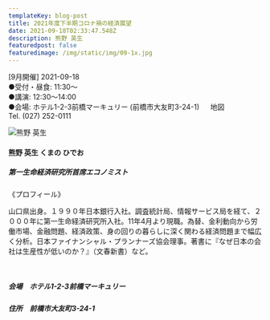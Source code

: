 ```yaml
---
templateKey: blog-post
title: 2021年度下半期コロナ禍の経済展望
date: 2021-09-18T02:33:47.548Z
description: 熊野 英生
featuredpost: false
featuredimage: /img/static/img/09-1x.jpg
---
```

\[9月開催] 2021-09-18\
●受付・昼食: 11:30〜 \
●講演: 12:30〜14:00 \
●会場: ホテル1-2-3前橋マーキュリー (前橋市大友町3-24-1)  　地図\
Tel. (027) 252-0111

![熊野 英生](/img/09-1x.jpg "熊野 英生 くまの ひでお")

#### 熊野 英生 くまの ひでお

##### 第一生命経済研究所首席エコノミスト

《プロフィール》

山口県出身。１９９０年日本銀行入社。調査統計局、情報サービス局を経て、２０００年に第一生命経済研究所入社。11年4月より現職。為替、金利動向から労働市場、金融問題、経済政策、身の回りの暮らしに深く関わる経済問題まで幅広く分析。日本ファイナンシャル・プランナーズ協会理事。著書に『なぜ日本の会社は生産性が低いのか？』（文春新書）など。

<br />

##### 会場　ホテル1-2-3前橋マーキュリー

##### 住所　前橋市大友町3-24-1